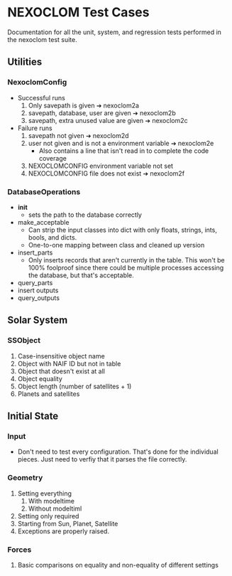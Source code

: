 # NEXOCLOM Test Cases

Documentation for all the unit, system, and regression tests performed in the nexoclom test suite.

## Utilities

### NexoclomConfig

* Successful runs
    1. Only savepath is given ➔ nexoclom2a
    2. savepath, database, user are given ➔ nexoclom2b
    3. savepath, extra unused value are given ➔ nexoclom2c
* Failure runs
    1. savepath not given ➔ nexoclom2d
    2. user not given and is not a environment variable ➔ nexoclom2e
        * Also contains a line that isn't read in to complete the code coverage
    3. NEXOCLOMCONFIG environment variable not set 
    4. NEXOCLOMCONFIG file does not exist ➔ nexoclom2f

### DatabaseOperations

* __init__
  * sets the path to the database correctly
* make_acceptable
  * Can strip the input classes into dict with only floats, strings, ints, 
    bools, and dicts.
  * One-to-one mapping between class and cleaned up version
* insert_parts
  * Only inserts records that aren't currently in the table. This won't be 
    100% foolproof since there could be multiple processes accessing the 
    database, but that's acceptable.
* query_parts
* insert outputs
* query_outputs

## Solar System

### SSObject

1. Case-insensitive object name
2. Object with NAIF ID but not in table
3. Object that doesn't exist at all
4. Object equality
5. Object length (number of satellites + 1)
6. Planets and satellites

## Initial State

### Input

* Don't need to test every configuration. That's done for the individual 
  pieces. Just need to verfiy that it parses the file correctly. 


### Geometry

1. Setting everything
   1. With modeltime
   2. Without modeltiml
2. Setting only required
3. Starting from Sun, Planet, Satellite
4. Exceptions are properly raised.

### Forces
1. Basic comparisons on equality and non-equality of different settings
